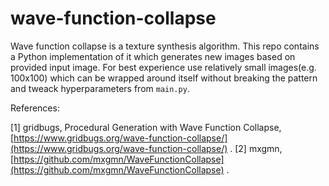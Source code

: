 # wave-function-collapse
Wave function collapse is a texture synthesis algorithm. This repo contains a Python implementation of it which generates new images based on provided input image. For best experience use relatively small images(e.g. 100x100) which can be wrapped around itself without breaking the pattern and tweack hyperparameters from `main.py`.

References:

[1] gridbugs, Procedural Generation with Wave Function Collapse, [https://www.gridbugs.org/wave-function-collapse/](https://www.gridbugs.org/wave-function-collapse/) .
[2] mxgmn, [https://github.com/mxgmn/WaveFunctionCollapse](https://github.com/mxgmn/WaveFunctionCollapse) .
